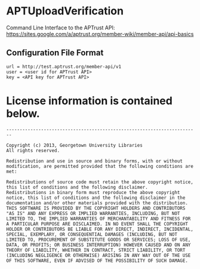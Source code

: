 # APTUploadVerification
Command Line Interface to the APTrust API: https://sites.google.com/a/aptrust.org/member-wiki/member-api/api-basics

## Configuration File Format

    url = http://test.aptrust.org/member-api/v1 
    user = <user id for APTrust API>
    key = <API key for APTrust API>
    
# License information is contained below.

    ------------------------------------------------------------------------
    
    Copyright (c) 2013, Georgetown University Libraries
    All rights reserved.
    
    Redistribution and use in source and binary forms, with or without modification, are permitted provided that the following conditions are met:
    
    Redistributions of source code must retain the above copyright notice, this list of conditions and the following disclaimer.
    Redistributions in binary form must reproduce the above copyright notice, this list of conditions and the following disclaimer in the documentation and/or other materials provided with the distribution.
    THIS SOFTWARE IS PROVIDED BY THE COPYRIGHT HOLDERS AND CONTRIBUTORS "AS IS" AND ANY EXPRESS OR IMPLIED WARRANTIES, INCLUDING, BUT NOT LIMITED TO, THE IMPLIED WARRANTIES OF MERCHANTABILITY AND FITNESS FOR A PARTICULAR PURPOSE ARE DISCLAIMED. IN NO EVENT SHALL THE COPYRIGHT HOLDER OR CONTRIBUTORS BE LIABLE FOR ANY DIRECT, INDIRECT, INCIDENTAL, SPECIAL, EXEMPLARY, OR CONSEQUENTIAL DAMAGES (INCLUDING, BUT NOT LIMITED TO, PROCUREMENT OF SUBSTITUTE GOODS OR SERVICES; LOSS OF USE, DATA, OR PROFITS; OR BUSINESS INTERRUPTION) HOWEVER CAUSED AND ON ANY THEORY OF LIABILITY, WHETHER IN CONTRACT, STRICT LIABILITY, OR TORT (INCLUDING NEGLIGENCE OR OTHERWISE) ARISING IN ANY WAY OUT OF THE USE OF THIS SOFTWARE, EVEN IF ADVISED OF THE POSSIBILITY OF SUCH DAMAGE.

